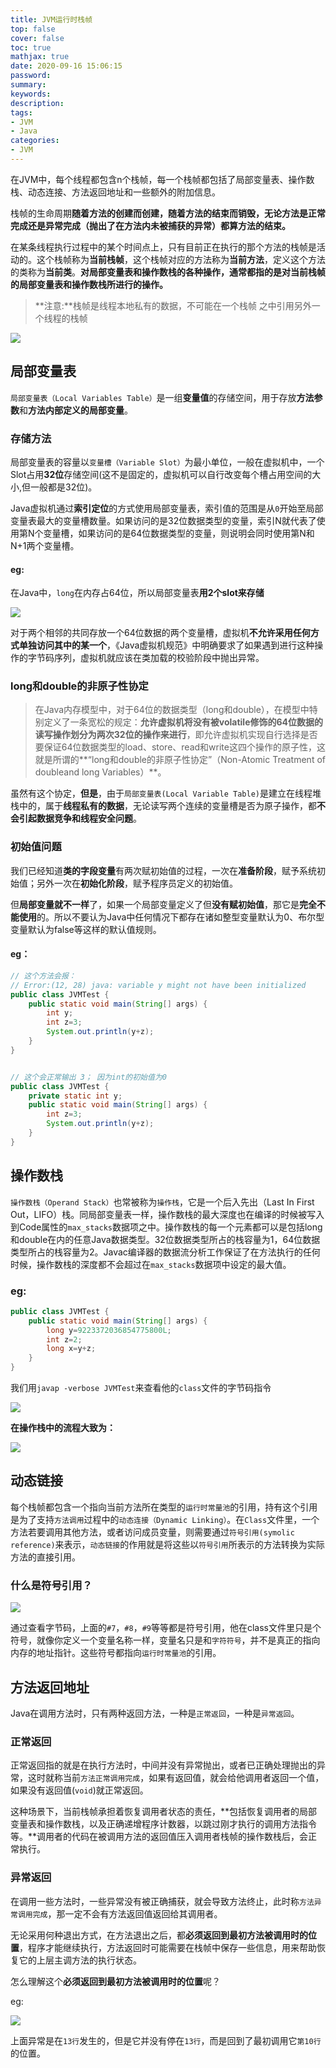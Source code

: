 ```yaml
---
title: JVM运行时栈帧
top: false
cover: false
toc: true
mathjax: true
date: 2020-09-16 15:06:15
password:
summary:
keywords:
description:
tags:
- JVM
- Java
categories:
- JVM
---
```




在JVM中，每个线程都包含n个栈帧，每一个栈帧都包括了局部变量表、操作数栈、动态连接、方法返回地址和一些额外的附加信息。

栈帧的生命周期**随着方法的创建而创建，随着方法的结束而销毁，无论方法是正常完成还是异常完成（抛出了在方法内未被捕获的异常）都算方法的结束。**

在某条线程执行过程中的某个时间点上，只有目前正在执行的那个方法的栈帧是活动的。这个栈帧称为**当前栈帧**，这个栈帧对应的方法称为**当前方法**，定义这个方法的类称为**当前类**。**对局部变量表和操作数栈的各种操作，通常都指的是对当前栈帧的局部变量表和操作数栈所进行的操作。**

> **注意:**栈帧是线程本地私有的数据，不可能在一个栈帧 之中引用另外一个线程的栈帧

![](http://cdn.mjava.top/blog/20200731162235.jpg)





## 局部变量表

`局部变量表（Local Variables Table）`是一组**变量值**的存储空间，用于存放**方法参数**和**方法内部定义的局部变量**。

### 存储方法

局部变量表的容量以`变量槽（Variable Slot）`为最小单位，一般在虚拟机中，一个Slot占用**32位**存储空间(这不是固定的，虚拟机可以自行改变每个槽占用空间的大小,但一般都是32位)。

Java虚拟机通过**索引定位**的方式使用局部变量表，索引值的范围是从`0`开始至局部变量表最大的变量槽数量。如果访问的是32位数据类型的变量，索引N就代表了使用第N个变量槽，如果访问的是64位数据类型的变量，则说明会同时使用第N和N+1两个变量槽。

#### eg:

在Java中，`long`在内存占64位，所以局部变量表**用2个slot来存储**

![](http://cdn.mjava.top/blog/20200730225516.png)



对于两个相邻的共同存放一个64位数据的两个变量槽，虚拟机**不允许采用任何方式单独访问其中的某一个**，《Java虚拟机规范》中明确要求了如果遇到进行这种操作的字节码序列，虚拟机就应该在类加载的校验阶段中抛出异常。

### long和double的非原子性协定

> 在Java内存模型中，对于64位的数据类型（long和double），在模型中特别定义了一条宽松的规定：**允许虚拟机将没有被volatile修饰的64位数据的读写操作划分为两次32位的操作来进行**，即允许虚拟机实现自行选择是否要保证64位数据类型的load、store、read和write这四个操作的原子性，这就是所谓的**“long和double的非原子性协定”（Non-Atomic Treatment of doubleand long Variables）**。

虽然有这个协定，**但是**，由于`局部变量表(Local Variable Table)`是建立在线程堆栈中的，属于**线程私有的数据**，无论读写两个连续的变量槽是否为原子操作，都**不会引起数据竞争和线程安全问题**。

### 初始值问题

我们已经知道**类的字段变量**有两次赋初始值的过程，一次在**准备阶段**，赋予系统初始值；另外一次在**初始化阶段**，赋予程序员定义的初始值。

但**局部变量就不一样**了，如果一个局部变量定义了但**没有赋初始值**，那它是**完全不能使用**的。所以不要认为Java中任何情况下都存在诸如整型变量默认为0、布尔型变量默认为false等这样的默认值规则。

#### eg：

```java
// 这个方法会报：
// Error:(12, 28) java: variable y might not have been initialized
public class JVMTest {
    public static void main(String[] args) {
        int y;
        int z=3;
        System.out.println(y+z);
    }
}


// 这个会正常输出 3； 因为int的初始值为0
public class JVMTest {
    private static int y;
    public static void main(String[] args) {
        int z=3;
        System.out.println(y+z);
    }
}
```





## 操作数栈

`操作数栈（Operand Stack）`也常被称为`操作栈`，它是一个后入先出（Last In First Out，LIFO）栈。同局部变量表一样，操作数栈的最大深度也在编译的时候被写入到Code属性的`max_stacks`数据项之中。操作数栈的每一个元素都可以是包括long和double在内的任意Java数据类型。32位数据类型所占的栈容量为1，64位数据类型所占的栈容量为2。Javac编译器的数据流分析工作保证了在方法执行的任何时候，操作数栈的深度都不会超过在`max_stacks`数据项中设定的最大值。

### eg:

```java
public class JVMTest {
    public static void main(String[] args) {
        long y=9223372036854775800L;
        int z=2;
        long x=y+z;
    }
}
```

我们用`javap -verbose JVMTest`来查看他的`class`文件的字节码指令

![](http://cdn.mjava.top/blog/20200730235131.png)

**在操作栈中的流程大致为：**

![](http://cdn.mjava.top/blog/20200731105247.jpg)

## 动态链接

每个栈帧都包含一个指向当前方法所在类型的`运行时常量池`的引用，持有这个引用是为了支持`方法调用`过程中的`动态连接（Dynamic Linking）`。在`Class`文件里，一个方法若要调用其他方法，或者访问成员变量，则需要通过`符号引用(symolic reference)`来表示，`动态链接`的作用就是将这些以`符号引用`所表示的方法转换为实际方法的直接引用。

### 什么是符号引用？

![](http://cdn.mjava.top/blog/20200731110742.png)

通过查看字节码，上面的`#7`，`#8`，`#9`等等都是符号引用，他在class文件里只是个符号，就像你定义一个变量名称一样，变量名只是和`字符符号`，并不是真正的指向内存的地址指针。这些符号都指向`运行时常量池`的引用。

## 方法返回地址

Java在调用方法时，只有两种返回方法，一种是`正常返回`，一种是`异常返回`。

### 正常返回

正常返回指的就是在执行方法时，中间并没有异常抛出，或者已正确处理抛出的异常，这时就称当前`方法正常调用完成`，如果有返回值，就会给他调用者返回一个值，如果没有返回值(`void`)就正常返回。

这种场景下，当前栈帧承担着恢复调用者状态的责任，**包括恢复调用者的局部变量表和操作数栈，以及正确递增程序计数器，以跳过刚才执行的调用方法指令等。**调用者的代码在被调用方法的返回值压入调用者栈帧的操作数栈后，会正常执行。

### 异常返回

在调用一些方法时，一些异常没有被正确捕获，就会导致方法终止，此时称`方法异常调用完成`，那一定不会有方法返回值返回给其调用者。

无论采用何种退出方式，在方法退出之后，都**必须返回到最初方法被调用时的位置**，程序才能继续执行，方法返回时可能需要在栈帧中保存一些信息，用来帮助恢复它的上层主调方法的执行状态。

怎么理解这个**必须返回到最初方法被调用时的位置**呢？

eg:

![](http://cdn.mjava.top/blog/20200731164803.png)

上面异常是在`13行`发生的，但是它并没有停在`13行`，而是回到了最初调用它`第10行`的位置。